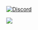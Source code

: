 [![Discord](https://discord.c99.nl/widget/theme-4/800775745488158771.png)](#)

<img src="https://github-readme-stats.vercel.app/api?username=ceepkev77&&show_icons=true&title_color=ffffff&icon_color=bb2acf&text_color=daf7dc&bg_color=151515">
